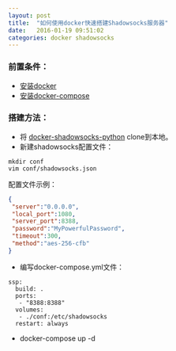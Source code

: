 ```yaml
---
layout: post
title:  "如何使用docker快速搭建Shadowsocks服务器"
date:   2016-01-19 09:51:02
categories: docker shadowsocks
---
```


### 前置条件：

* [安装docker](http://tlightsky.github.io/docker/2016/01/16/how-to-install-docker.html)
* [安装docker-compose](http://tlightsky.github.io/docker/docker-compose/python/pip/2016/01/16/how-to-install-docker-compose.html)

### 搭建方法：

* 将 [docker-shadowsocks-python][docker-shadowsocks-python] clone到本地。
* 新建shadowsocks配置文件：

```shell script
mkdir conf
vim conf/shadowsocks.json
```

配置文件示例：
```json
{
 "server":"0.0.0.0",
 "local_port":1080,
 "server_port":8388,
 "password":"MyPowerfulPassword",
 "timeout":300,
 "method":"aes-256-cfb"
}
```

* 编写docker-compose.yml文件：

```shell script
ssp:
  build: .
  ports:
   - "8388:8388"
  volumes:
   - ./conf:/etc/shadowsocks
  restart: always
```

* docker-compose up -d

[docker-shadowsocks-python]: https://github.com/WhiteWorld/docker-shadowsocks-python
